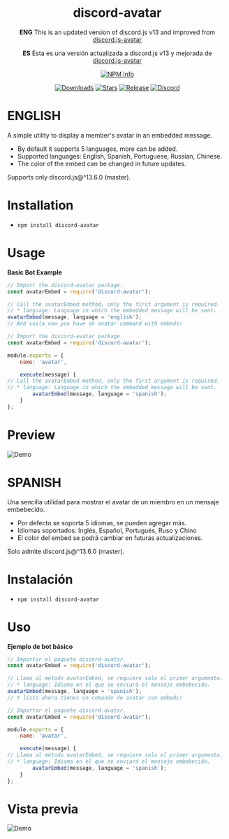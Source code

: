 <div align="center">
  <h1>discord-avatar</h1>
  
  <b>ENG</b> This is an updated version of discord.js v13 and improved from [discord.js-avatar](https://www.npmjs.com/package/discord.js-avatar)
  
  <b>ES</b> Esta es una versión actualizada a discord.js v13 y mejorada de [discord.js-avatar](https://www.npmjs.com/package/discord.js-avatar)
  
  <p>
    <a href="https://nodei.co/npm/discord-avatar
/"><img src="https://nodei.co/npm/discord-avatar.png?downloads=true&stars=true" alt="NPM info" /></a>
  </p>
  
  [![Downloads](https://img.shields.io/github/downloads/BringFeel/discord-avatar/total)](https://github.com/BringFeel/discord-avatar/releases/latest)
  [![Stars](https://img.shields.io/github/stars/BringFeel/discord-avatar)](https://github.com/BringFeel/discord-avatar/stargazers)
  [![Release](https://img.shields.io/github/v/release/BringFeel/discord-avatar)](https://github.com/BringFeel/discord-avatar/releases/tag/1.0.5)
  [![Discord](https://discordapp.com/api/guilds/952035654831845457/widget.png)](https://discord.bringfeel.com)</br>
</div>

# ENGLISH
A simple utility to display a member's avatar in an embedded message.

* By default it supports 5 languages, more can be added.
* Supported languages: English, Spanish, Portuguese, Russian, Chinese.
* The color of the embed can be changed in future updates.

Supports only discord.js@^13.6.0 (master).

# Installation
* `npm install discord-avatar`

# Usage
__Basic Bot Example__

```js
// Import the discord-avatar package.
const avatarEmbed = require('discord-avatar');

// Call the avatarEmbed method, only the first argument is required.
// * language: Language in which the embedded message will be sent.
avatarEmbed(message, language = 'english');
// And voila now you have an avatar command with embeds!
```
```js
// Import the discord-avatar package.
const avatarEmbed = require('discord-avatar');

module.exports = {
    name: 'avatar',

    execute(message) {
// Call the avatarEmbed method, only the first argument is required.
// * language: Language in which the embedded message will be sent.
        avatarEmbed(message, language = 'spanish');
    }
};
```
# Preview
![Demo](https://cdn.discordapp.com/attachments/925901646914011199/961769121438105620/unknown.png)

# SPANISH
Una sencilla utilidad para mostrar el avatar de un miembro en un mensaje embebecido.

* Por defecto se soporta 5 idiomas, se pueden agregar más.
* Idiomas soportados: Inglés, Español, Portugués, Ruso y Chino
* El color del embed se podrá cambiar en futuras actualizaciones.

Solo admite discord.js@^13.6.0 (master).

# Instalación
* `npm install discord-avatar`

# Uso
__Ejemplo de bot básico__

```js
// Importar el paquete discord-avatar.
const avatarEmbed = require('discord-avatar');

// Llama al método avatarEmbed, se requiere solo el primer argumento.
// * language: Idioma en el que se enviará el mensaje embebecido.
avatarEmbed(message, language = 'spanish');
// Y listo ahora tienes un comando de avatar con embeds!
```
```js
// Importar el paquete discord-avatar.
const avatarEmbed = require('discord-avatar');

module.exports = {
    name: 'avatar',

    execute(message) {
// Llama al método avatarEmbed, se requiere solo el primer argumento.
// * language: Idioma en el que se enviará el mensaje embebecido.
        avatarEmbed(message, language = 'spanish');
    }
};
```
# Vista previa
![Demo](https://cdn.discordapp.com/attachments/925901646914011199/961769121438105620/unknown.png)
